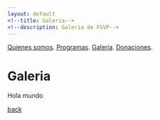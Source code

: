 ```yaml
---
layout: default
<!--title: Galeria-->
<!--description: Galeria de FSVP-->
---
```



[Quienes somos](./quienes-somos.md).
[Programas](./programas.html).
[Galeria](./galeria.md).
[Donaciones](./donaciones.md).<br>

# Galeria

<p>Hola mundo</p>

[back](./)
